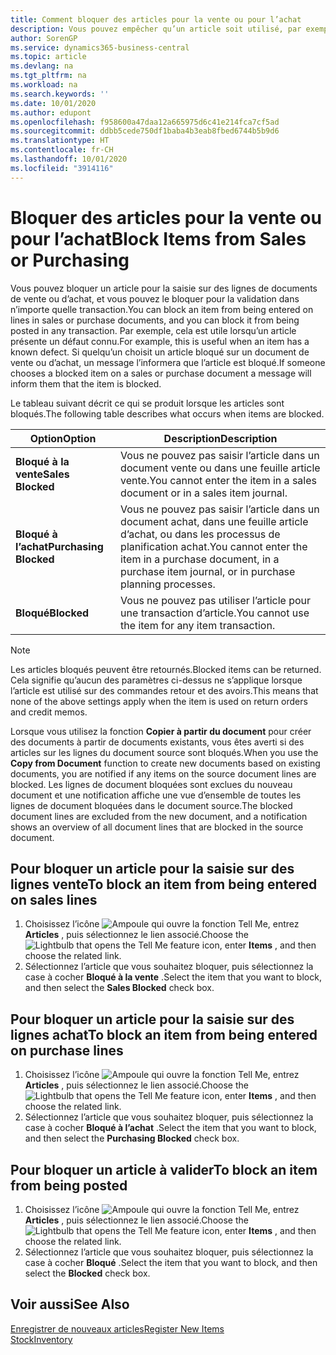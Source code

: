 ```yaml
---
title: Comment bloquer des articles pour la vente ou pour l’achat
description: Vous pouvez empêcher qu’un article soit utilisé, par exemple, dans des documents de vente ou d’achat.
author: SorenGP
ms.service: dynamics365-business-central
ms.topic: article
ms.devlang: na
ms.tgt_pltfrm: na
ms.workload: na
ms.search.keywords: ''
ms.date: 10/01/2020
ms.author: edupont
ms.openlocfilehash: f958600a47daa12a665975d6c41e214fca7cf5ad
ms.sourcegitcommit: ddbb5cede750df1baba4b3eab8fbed6744b5b9d6
ms.translationtype: HT
ms.contentlocale: fr-CH
ms.lasthandoff: 10/01/2020
ms.locfileid: "3914116"
---
```

# <a name="block-items-from-sales-or-purchasing"></a><span data-ttu-id="94d3b-103">Bloquer des articles pour la vente ou pour l’achat</span><span class="sxs-lookup"><span data-stu-id="94d3b-103">Block Items from Sales or Purchasing</span></span>
<span data-ttu-id="94d3b-104">Vous pouvez bloquer un article pour la saisie sur des lignes de documents de vente ou d’achat, et vous pouvez le bloquer pour la validation dans n’importe quelle transaction.</span><span class="sxs-lookup"><span data-stu-id="94d3b-104">You can block an item from being entered on lines in sales or purchase documents, and you can block it from being posted in any transaction.</span></span> <span data-ttu-id="94d3b-105">Par exemple, cela est utile lorsqu’un article présente un défaut connu.</span><span class="sxs-lookup"><span data-stu-id="94d3b-105">For example, this is useful when an item has a known defect.</span></span> <span data-ttu-id="94d3b-106">Si quelqu’un choisit un article bloqué sur un document de vente ou d’achat, un message l’informera que l’article est bloqué.</span><span class="sxs-lookup"><span data-stu-id="94d3b-106">If someone chooses a blocked item on a sales or purchase document a message will inform them that the item is blocked.</span></span>

<span data-ttu-id="94d3b-107">Le tableau suivant décrit ce qui se produit lorsque les articles sont bloqués.</span><span class="sxs-lookup"><span data-stu-id="94d3b-107">The following table describes what occurs when items are blocked.</span></span>  

|<span data-ttu-id="94d3b-108">Option</span><span class="sxs-lookup"><span data-stu-id="94d3b-108">Option</span></span>|<span data-ttu-id="94d3b-109">Description</span><span class="sxs-lookup"><span data-stu-id="94d3b-109">Description</span></span>|  
|--------------------|------------|  
|<span data-ttu-id="94d3b-110">**Bloqué à la vente**</span><span class="sxs-lookup"><span data-stu-id="94d3b-110">**Sales Blocked**</span></span>|<span data-ttu-id="94d3b-111">Vous ne pouvez pas saisir l’article dans un document vente ou dans une feuille article vente.</span><span class="sxs-lookup"><span data-stu-id="94d3b-111">You cannot enter the item in a sales document or in a sales item journal.</span></span>|  
|<span data-ttu-id="94d3b-112">**Bloqué à l’achat**</span><span class="sxs-lookup"><span data-stu-id="94d3b-112">**Purchasing Blocked**</span></span>|<span data-ttu-id="94d3b-113">Vous ne pouvez pas saisir l’article dans un document achat, dans une feuille article d’achat, ou dans les processus de planification achat.</span><span class="sxs-lookup"><span data-stu-id="94d3b-113">You cannot enter the item in a purchase document, in a purchase item journal, or in purchase planning processes.</span></span>|  
|<span data-ttu-id="94d3b-114">**Bloqué**</span><span class="sxs-lookup"><span data-stu-id="94d3b-114">**Blocked**</span></span>|<span data-ttu-id="94d3b-115">Vous ne pouvez pas utiliser l’article pour une transaction d’article.</span><span class="sxs-lookup"><span data-stu-id="94d3b-115">You cannot use the item for any item transaction.</span></span>|  

> [!NOTE]
> <span data-ttu-id="94d3b-116">Les articles bloqués peuvent être retournés.</span><span class="sxs-lookup"><span data-stu-id="94d3b-116">Blocked items can be returned.</span></span> <span data-ttu-id="94d3b-117">Cela signifie qu’aucun des paramètres ci-dessus ne s’applique lorsque l’article est utilisé sur des commandes retour et des avoirs.</span><span class="sxs-lookup"><span data-stu-id="94d3b-117">This means that none of the above settings apply when the item is used on return orders and credit memos.</span></span>

<span data-ttu-id="94d3b-118">Lorsque vous utilisez la fonction **Copier à partir du document** pour créer des documents à partir de documents existants, vous êtes averti si des articles sur les lignes du document source sont bloqués.</span><span class="sxs-lookup"><span data-stu-id="94d3b-118">When you use the **Copy from Document** function to create new documents based on existing documents, you are notified if any items on the source document lines are blocked.</span></span> <span data-ttu-id="94d3b-119">Les lignes de document bloquées sont exclues du nouveau document et une notification affiche une vue d’ensemble de toutes les lignes de document bloquées dans le document source.</span><span class="sxs-lookup"><span data-stu-id="94d3b-119">The blocked document lines are excluded from the new document, and a notification shows an overview of all document lines that are blocked in the source document.</span></span>

## <a name="to-block-an-item-from-being-entered-on-sales-lines"></a><span data-ttu-id="94d3b-120">Pour bloquer un article pour la saisie sur des lignes vente</span><span class="sxs-lookup"><span data-stu-id="94d3b-120">To block an item from being entered on sales lines</span></span>  
1.  <span data-ttu-id="94d3b-121">Choisissez l’icône ![Ampoule qui ouvre la fonction Tell Me](media/ui-search/search_small.png "Dites-moi ce que vous voulez faire"), entrez **Articles** , puis sélectionnez le lien associé.</span><span class="sxs-lookup"><span data-stu-id="94d3b-121">Choose the ![Lightbulb that opens the Tell Me feature](media/ui-search/search_small.png "Tell me what you want to do") icon, enter **Items** , and then choose the related link.</span></span>  
2.  <span data-ttu-id="94d3b-122">Sélectionnez l’article que vous souhaitez bloquer, puis sélectionnez la case à cocher **Bloqué à la vente** .</span><span class="sxs-lookup"><span data-stu-id="94d3b-122">Select the item that you want to block, and then select the **Sales Blocked** check box.</span></span>  

## <a name="to-block-an-item-from-being-entered-on-purchase-lines"></a><span data-ttu-id="94d3b-123">Pour bloquer un article pour la saisie sur des lignes achat</span><span class="sxs-lookup"><span data-stu-id="94d3b-123">To block an item from being entered on purchase lines</span></span>  
1.  <span data-ttu-id="94d3b-124">Choisissez l’icône ![Ampoule qui ouvre la fonction Tell Me](media/ui-search/search_small.png "Dites-moi ce que vous voulez faire"), entrez **Articles** , puis sélectionnez le lien associé.</span><span class="sxs-lookup"><span data-stu-id="94d3b-124">Choose the ![Lightbulb that opens the Tell Me feature](media/ui-search/search_small.png "Tell me what you want to do") icon, enter **Items** , and then choose the related link.</span></span>  
2.  <span data-ttu-id="94d3b-125">Sélectionnez l’article que vous souhaitez bloquer, puis sélectionnez la case à cocher **Bloqué à l’achat** .</span><span class="sxs-lookup"><span data-stu-id="94d3b-125">Select the item that you want to block, and then select the **Purchasing Blocked** check box.</span></span>  

## <a name="to-block-an-item-from-being-posted"></a><span data-ttu-id="94d3b-126">Pour bloquer un article à valider</span><span class="sxs-lookup"><span data-stu-id="94d3b-126">To block an item from being posted</span></span>
1. <span data-ttu-id="94d3b-127">Choisissez l’icône ![Ampoule qui ouvre la fonction Tell Me](media/ui-search/search_small.png "Dites-moi ce que vous voulez faire"), entrez **Articles** , puis sélectionnez le lien associé.</span><span class="sxs-lookup"><span data-stu-id="94d3b-127">Choose the ![Lightbulb that opens the Tell Me feature](media/ui-search/search_small.png "Tell me what you want to do") icon, enter **Items** , and then choose the related link.</span></span>
2. <span data-ttu-id="94d3b-128">Sélectionnez l’article que vous souhaitez bloquer, puis sélectionnez la case à cocher **Bloqué** .</span><span class="sxs-lookup"><span data-stu-id="94d3b-128">Select the item that you want to block, and then select the **Blocked** check box.</span></span>

## <a name="see-also"></a><span data-ttu-id="94d3b-129">Voir aussi</span><span class="sxs-lookup"><span data-stu-id="94d3b-129">See Also</span></span>  
[<span data-ttu-id="94d3b-130">Enregistrer de nouveaux articles</span><span class="sxs-lookup"><span data-stu-id="94d3b-130">Register New Items</span></span>](inventory-how-register-new-items.md)  
[<span data-ttu-id="94d3b-131">Stock</span><span class="sxs-lookup"><span data-stu-id="94d3b-131">Inventory</span></span>](inventory-manage-inventory.md)  
